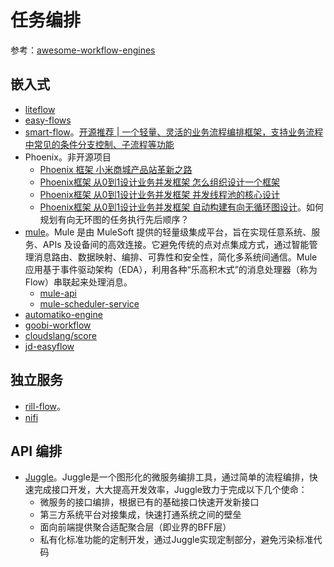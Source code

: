 # 任务编排

参考：[awesome-workflow-engines](https://github.com/meirwah/awesome-workflow-engines)



## 嵌入式

* [liteflow](https://github.com/dromara/liteflow)
* [easy-flows](https://github.com/j-easy/easy-flows)
* [smart-flow](https://gitee.com/smartboot/smart-flow)。[开源推荐 | 一个轻量、灵活的业务流程编排框架，支持业务流程中常见的条件分支控制、子流程等功能](https://mp.weixin.qq.com/s?__biz=MzAwMTE5MjAwNQ==&mid=2652148684&idx=1&sn=41d0ccc2dc93ae1ac03abc7e3c7fd426&chksm=813d4ae6b64ac3f0d744932889d082e53a86809c9194131c62a0c7876b5184f6192359b978e6&mpshare=1&scene=1&srcid=0220E5L6FNuAYDBm6rt3axz6&sharer_shareinfo=93354d1b65beae123375271c5a46c1e6&sharer_shareinfo_first=0c87c81f2c72477c296725d3e79b89d7&version=4.1.10.99312&platform=mac#rd)
* Phoenix。非开源项目
  * [Phoenix 框架 小米商城产品站革新之路](https://mp.weixin.qq.com/s/EYMOvIHhCpSnb4TbAm4TsA)
  * [Phoenix框架 从0到1设计业务并发框架 怎么组织设计一个框架](https://mp.weixin.qq.com/s/f29We5lfTafhXAIMpWq5LQ)
  * [Phoenix框架 从0到1设计业务并发框架 并发线程池的核心设计](https://mp.weixin.qq.com/s/lx7Mk4T2V32JnvWSRONn4g)
  * [Phoenix框架 从0到1设计业务并发框架 自动构建有向无循环图设计](https://mp.weixin.qq.com/s/ORH3dtIVcoykjUOG0dzrFA)。如何规划有向无环图的任务执行先后顺序？
* [mule](https://github.com/mulesoft/mule)。Mule 是由 MuleSoft 提供的轻量级集成平台，旨在实现任意系统、服务、APIs 及设备间的高效连接。它避免传统的点对点集成方式，通过智能管理消息路由、数据映射、编排、可靠性和安全性，简化多系统间通信。Mule 应用基于事件驱动架构（EDA），利用各种“乐高积木式”的消息处理器（称为Flow）串联起来处理消息。
  * [mule-api](https://github.com/mulesoft/mule-api)
  * [mule-scheduler-service](https://github.com/mulesoft/mule-scheduler-service)
* [automatiko-engine](https://github.com/automatiko-io/automatiko-engine)
* [goobi-workflow](https://github.com/intranda/goobi-workflow)
* [cloudslang/score](https://cloudslang-docs.readthedocs.io/en/latest/developer/developer_score.html)
* [jd-easyflow](https://github.com/jd-opensource/jd-easyflow)



## 独立服务

* [rill-flow](https://github.com/weibocom/rill-flow)。
* [nifi](https://nifi.apache.org/)

## API 编排

* [Juggle](https://github.com/somta/Juggle)。Juggle是一个图形化的微服务编排工具，通过简单的流程编排，快速完成接口开发，大大提高开发效率，Juggle致力于完成以下几个使命：
  - 微服务的接口编排，根据已有的基础接口快速开发新接口
  - 第三方系统平台对接集成，快速打通系统之间的壁垒
  - 面向前端提供聚合适配聚合层（即业界的BFF层）
  - 私有化标准功能的定制开发，通过Juggle实现定制部分，避免污染标准代码
